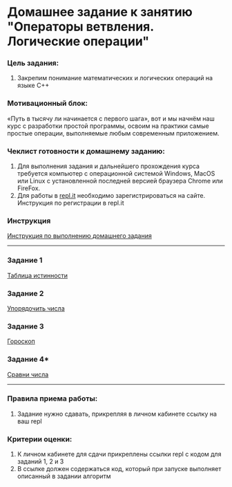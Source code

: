 
# Домашнее задание к занятию "Операторы ветвления. Логические операции"

### Цель задания:

1. Закрепим понимание математических и логических операций на языке С++

### Мотивационный блок:

«Путь в тысячу ли начинается с первого шага», вот и мы начнём наш курс с разработки простой программы, освоим на практики самые простые операции, выполняемые любым современным приложением.

### Чеклист готовности к домашнему заданию:

1. Для выполнения задания и дальнейшего прохождения курса требуется компьютер с операционной системой Windows, MacOS или Linux с установленной последней версией браузера Chrome или FireFox.
2. Для работы в [repl.it](https://repl.it/) необходимо зарегистрироваться на сайте. Инструкция по регистрации в repl.it

### Инструкция

[Инструкция по выполнению домашнего задания](https://github.com/netology-code/cpps-homeworks/blob/main/common/readme.md)

------

### Задание 1
[Таблица истинности](https://github.com/netology-code/cpps-homeworks/tree/main/1.2/1.2.1)

### Задание 2
[Упорядочить числа](https://github.com/netology-code/cpps-homeworks/tree/main/1.2/1.2.2)

### Задание 3
[Гороскоп](https://github.com/netology-code/cpps-homeworks/tree/main/1.2/1.2.3)

### Задание 4*
[Сравни числа](https://github.com/netology-code/cpps-homeworks/tree/main/1.2/1.2.4)

------

### Правила приема работы:

1. Задание нужно сдавать, прикрепляя в личном кабинете ссылку на ваш repl

### Критерии оценки:

1. К личном кабинете для сдачи прикреплены ссылки repl с кодом для заданий 1, 2 и 3
2. В ссылке должен содержаться код, который при запуске выполняет описанный в задании алгоритм

